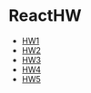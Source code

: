 # ReactHW
- [HW1](https://viktarprof.github.io/ReactHW/HW1(react_velozar)/myapp)
- [HW2](https://viktarprof.github.io/ReactHW/HW2(react_card))
- [HW3](https://viktarprof.github.io/ReactHW/HW3(react_personal_organizer))
- [HW4](https://viktarprof.github.io/ReactHW/HW4(react_products))
- [HW5](https://viktarprof.github.io/ReactHW/HW5(John_CV))

